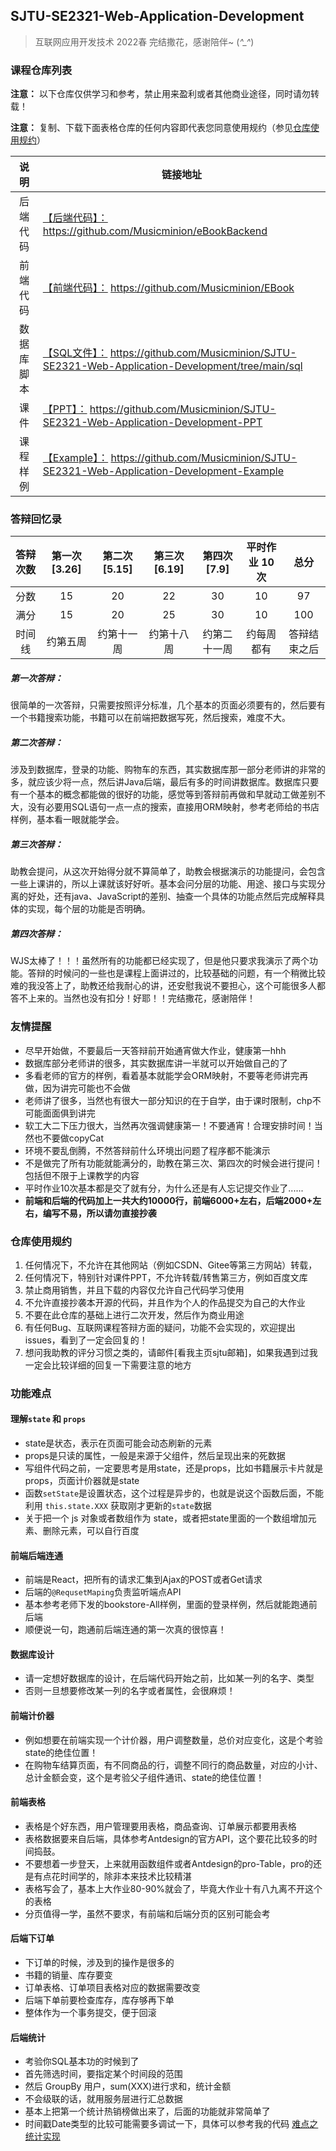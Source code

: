 ## SJTU-SE2321-Web-Application-Development 

> 互联网应用开发技术 2022春 完结撒花，感谢陪伴~ (*^_^*)


### 课程仓库列表
**注意：** 以下仓库仅供学习和参考，禁止用来盈利或者其他商业途径，同时请勿转载！

**注意：** 复制、下载下面表格仓库的任何内容即代表您同意使用规约（参见[仓库使用规约](#仓库使用规约)）

|      说明      |                           链接地址                           |
| :------------: | ---------------------------------------------------------- |
| 后端代码 |   [【后端代码】：](https://github.com/Musicminion/eBookBackend)  https://github.com/Musicminion/eBookBackend  |
| 前端代码 |       [【前端代码】：](https://github.com/Musicminion/EBook)  https://github.com/Musicminion/EBook       |
|   数据库脚本  | [【SQL文件】：](https://github.com/Musicminion/SJTU-SE2321-Web-Application-Development/tree/main/sql)  https://github.com/Musicminion/SJTU-SE2321-Web-Application-Development/tree/main/sql|
|      课件      | [【PPT】：](https://github.com/Musicminion/SJTU-SE2321-Web-Application-Development-PPT)  https://github.com/Musicminion/SJTU-SE2321-Web-Application-Development-PPT |
|    课程样例    | [【Example】：](https://github.com/Musicminion/SJTU-SE2321-Web-Application-Development-Example)  https://github.com/Musicminion/SJTU-SE2321-Web-Application-Development-Example |

### 答辩回忆录

| 答辩次数 | 第一次 [3.26] | 第二次 [5.15] | 第三次 [6.19] | 第四次  [7.9] | 平时作业 10次 | 总分 |
| :------: | :----: | :----: | :----: | :----: | :------: | :--: |
|   分数   |   15   |   20   |   22   |   30   |   10    | 97  |
|   满分   |   15   |   20   |   25   |   30   |    10    | 100  |
|   时间线  |   约第五周  |   约第十一周   |  约第十八周   |  约第二十一周     | 约每周都有  | 答辩结束之后  |

##### 第一次答辩：
很简单的一次答辩，只需要按照评分标准，几个基本的页面必须要有的，然后要有一个书籍搜索功能，书籍可以在前端把数据写死，然后搜索，难度不大。

##### 第二次答辩：
涉及到数据库，登录的功能、购物车的东西，其实数据库那一部分老师讲的非常的多，就应该少将一点，然后讲Java后端，最后有多的时间讲数据库。数据库只要有一个基本的概念都能做的很好的功能，感觉等到答辩前再做和早就动工做差别不大，没有必要用SQL语句一点一点的搜索，直接用ORM映射，参考老师给的书店样例，基本看一眼就能学会。

##### 第三次答辩：
助教会提问，从这次开始得分就不算简单了，助教会根据演示的功能提问，会包含一些上课讲的，所以上课就该好好听。基本会问分层的功能、用途、接口与实现分离的好处，还有java、JavaScript的差别、抽查一个具体的功能点然后完成解释具体的实现，每个层的功能是否明确。

##### 第四次答辩：
WJS太棒了！！！虽然所有的功能都已经实现了，但是他只要求我演示了两个功能。答辩的时候问的一些也是课程上面讲过的，比较基础的问题，有一个稍微比较难的我没答上了，助教还给我耐心的讲，还安慰我说不要担心，这个可能很多人都答不上来的。当然也没有扣分！好耶！！完结撒花，感谢陪伴！


### 友情提醒
- 尽早开始做，不要最后一天答辩前开始通宵做大作业，健康第一hhh
- 数据库部分老师讲的很多，其实数据库讲一半就可以开始做自己的了
- 多看老师的官方的样例，看着基本就能学会ORM映射，不要等老师讲完再做，因为讲完可能也不会做
- 老师讲了很多，当然也有很大一部分知识的在于自学，由于课时限制，chp不可能面面俱到讲完
- 软工大二下压力很大，当然再次强调健康第一！不要通宵！合理安排时间！当然也不要做copyCat
- 环境不要乱倒腾，不然答辩前什么环境出问题了程序都不能演示
- 不是做完了所有功能就能满分的，助教在第三次、第四次的时候会进行提问！包括但不限于上课教学的内容
- 平时作业10次基本都是交了就有分，为什么还是有人忘记提交作业了......
- **前端和后端的代码加上一共大约10000行，前端6000+左右，后端2000+左右，编写不易，所以请勿直接抄袭**

### 仓库使用规约
1. 任何情况下，不允许在其他网站（例如CSDN、Gitee等第三方网站）转载，
2. 任何情况下，特别针对课件PPT，不允许转载/转售第三方，例如百度文库
3. 禁止商用销售，并且下载的内容仅允许自己代码学习使用
4. 不允许直接抄袭本开源的代码，并且作为个人的作品提交为自己的大作业
5. 不要在此仓库的基础上进行二次开发，然后作为商业用途
6. 有任何Bug、互联网课程答辩方面的疑问，功能不会实现的，欢迎提出 issues，看到了一定会回复的！
7. 想问我助教的评分习惯之类的，请邮件[看我主页sjtu邮箱]，如果我遇到过我一定会比较详细的回复一下需要注意的地方


### 功能难点
#### 理解`state` 和 `props`
- state是状态，表示在页面可能会动态刷新的元素
- props是只读的属性，一般是来源于父组件，然后呈现出来的死数据
- 写组件代码之前，一定要思考是用state，还是props，比如书籍展示卡片就是props，页面计价器就是state
- 函数`setState`是设置状态，这个过程是异步的，也就是说这个函数后面，不能利用 `this.state.XXX` 获取刚才更新的`state`数据
- 关于把一个 js 对象或者数组作为 state，或者把state里面的一个数组增加元素、删除元素，可以自行百度

#### 前端后端连通
- 前端是React，把所有的请求汇集到Ajax的POST或者Get请求
- 后端的`@RequsetMaping`负责监听端点API
- 基本参考老师下发的bookstore-All样例，里面的登录样例，然后就能跑通前后端
- 顺便说一句，跑通前后端连通的第一次真的很惊喜！

#### 数据库设计
- 请一定想好数据库的设计，在后端代码开始之前，比如某一列的名字、类型
- 否则一旦想要修改某一列的名字或者属性，会很麻烦！

#### 前端计价器
- 例如想要在前端实现一个计价器，用户调整数量，总价对应变化，这是个考验state的绝佳位置！
- 在购物车结算页面，有不同商品的行，调整不同行的商品数量，对应的小计、总计金额会变，这个是考验父子组件通讯、state的绝佳位置！

#### 前端表格
- 表格是个好东西，用户管理要用表格，商品查询、订单展示都要用表格
- 表格数据要来自后端，具体参考Antdesign的官方API，这个要花比较多的时间捣鼓。
- 不要想着一步登天，上来就用函数组件或者Antdesign的pro-Table，pro的还是有点花时间学的，除非本来技术比较精湛
- 表格写会了，基本上大作业80-90%就会了，毕竟大作业十有八九离不开这个的表格
- 分页值得一学，虽然不要求，有前端和后端分页的区别可能会考


#### 后端下订单
- 下订单的时候，涉及到的操作是很多的
- 书籍的销量、库存要变
- 订单表格、订单项目表格对应的数据需要改变
- 后端下单前要检查库存，库存够再下单
- 整体作为一个事务提交，便于回滚

#### 后端统计
- 考验你SQL基本功的时候到了
- 首先筛选时间，要指定某个时间段的范围
- 然后 GroupBy 用户，sum(XXX)进行求和，统计金额
- 不会级联的话，就用服务层进行汇总数据
- 基本上把第一个统计热销榜做出来了，后面的功能就非常简单了
- 时间戳Date类型的比较可能需要多调试一下，具体可以参考我的代码 [难点之统计实现](https://github.com/Musicminion/eBookBackend/blob/master/src/main/java/com/zzq/ebook/repository/OrderItemRepository.java)




